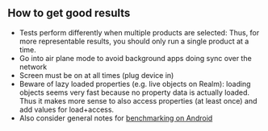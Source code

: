 How to get good results
-----------------------
* Tests perform differently when multiple products are selected: 
    Thus, for more representable results, you should only run a single product at a time.
* Go into air plane mode to avoid background apps doing sync over the network 
* Screen must be on at all times (plug device in)
* Beware of lazy loaded properties (e.g. live objects on Realm):
    loading objects seems very fast because no property data is actually loaded.
    Thus it makes more sense to also access properties (at least once) and add values for load+access.
* Also consider general notes for [benchmarking on Android](http://greenrobot.org/android/benchmarking-on-android/)